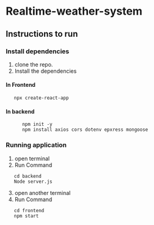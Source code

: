 # Realtime-weather-system
## Instructions to run
### Install dependencies
1. clone the repo.
2. Install the dependencies
 #### In Frontend
 ```
    npx create-react-app
 ```
 #### In backend
 ```
       npm init -y
       npm install axios cors dotenv epxress mongoose
 ```
   ### Running application
   1. open terminal
   2. Run Command
   ```
      cd backend
      Node server.js
   ```
   3. open another terminal 
   4. Run Command
   ```
      cd frontend
      npm start
   ```
      
